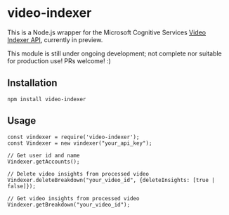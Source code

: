 # video-indexer
This is a Node.js wrapper for the Microsoft Cognitive Services [Video Indexer API](https://www.videoindexer.ai/), currently in preview. 

This module is still under ongoing development; not complete nor suitable for production use! PRs welcome! :)

## Installation
`npm install video-indexer`

## Usage
```
const vindexer = require('video-indexer');
const Vindexer = new vindexer("your_api_key");

// Get user id and name
Vindexer.getAccounts();

// Delete video insights from processed video
Vindexer.deleteBreakdown("your_video_id", {deleteInsights: [true | false]});

// Get video insights from processed video
Vindexer.getBreakdown("your_video_id");

```
